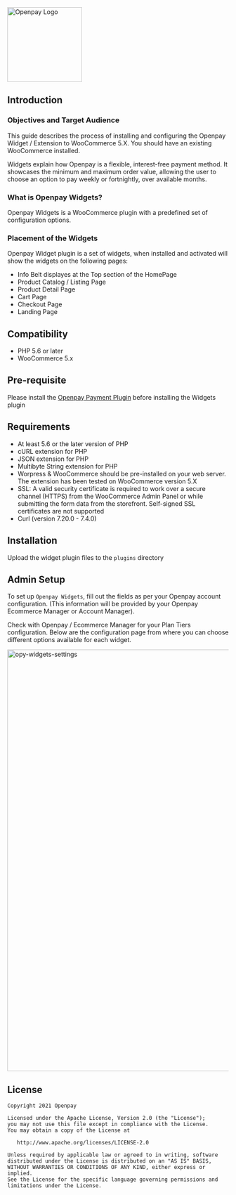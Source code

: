 <img src="https://static.openpay.com.au/brand/logo/openpay_logo_transparent.svg" width="170" alt="Openpay Logo">

## Introduction


### Objectives and Target Audience

This guide describes the process of installing and configuring the Openpay Widget / Extension to WooCommerce 5.X. You should have an existing WooCommerce installed.

Widgets explain how Openpay is a flexible, interest-free payment method. It showcases the minimum and maximum order value, allowing the user to choose an option to pay weekly or fortnightly, over available months.


### What is Openpay Widgets?
Openpay Widgets is a WooCommerce plugin with a predefined set of configuration options.

### Placement of the Widgets

Openpay Widget plugin is a set of widgets, when installed and activated will show the widgets on the following pages:

- Info Belt displayes at the Top section of the HomePage
- Product Catalog / Listing Page
- Product Detail Page
- Cart Page
- Checkout Page
- Landing Page

## Compatibility

- PHP 5.6 or later
- WooCommerce 5.x

## Pre-requisite

Please install the [Openpay Payment Plugin](https://github.com/openpay-innovations/openpay-payment-gateway-for-woocommerce) before installing the Widgets plugin

## Requirements

- At least 5.6 or the later version of PHP
- cURL extension for PHP
- JSON extension for PHP
- Multibyte String extension for PHP
- Worpress & WooCommerce should be pre-installed on your web server. The extension has been tested on WooCommerce version 5.X
- SSL: A valid security certificate is required to work over a secure channel (HTTPS) from the WooCommerce Admin Panel or while submitting the form data from the storefront. Self-signed SSL certificates are not supported
- Curl (version 7.20.0 - 7.4.0)

## Installation

Upload the widget plugin files to the `plugins` directory

## Admin Setup

To set up `Openpay Widgets`, fill out the fields as per your Openpay account configuration. (This information will be provided by your Openpay Ecommerce Manager or Account Manager).

Check with Openpay / Ecommerce Manager for your Plan Tiers configuration. Below are the configuration page from where you can choose different options available for each widget.

<img width="960" alt="opy-widgets-settings" src="https://user-images.githubusercontent.com/58763572/141090963-bae1bf0d-6a27-4132-88ac-4173fafa0333.png">


## License

	Copyright 2021 Openpay

    Licensed under the Apache License, Version 2.0 (the "License");
    you may not use this file except in compliance with the License.
    You may obtain a copy of the License at

       http://www.apache.org/licenses/LICENSE-2.0

    Unless required by applicable law or agreed to in writing, software
    distributed under the License is distributed on an "AS IS" BASIS,
    WITHOUT WARRANTIES OR CONDITIONS OF ANY KIND, either express or implied.
    See the License for the specific language governing permissions and
    limitations under the License.
